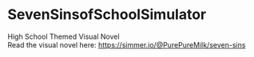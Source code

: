 # SevenSinsofSchoolSimulator
High School Themed Visual Novel <br>
Read the visual novel here: https://simmer.io/@PurePureMilk/seven-sins
